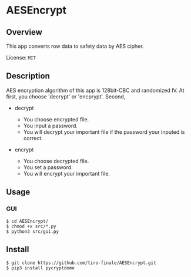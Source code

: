 # AESEncrypt

## Overview
This app converts row data to safety data by AES cipher.

License: `MIT`

## Description
AES encryption algorithm of this app is 128bit-CBC and randomized IV.
At first, you choose 'decrypt' or 'encprypt'.
Second,

- decrypt
    - You choose encrypted file.
    - You input a password.
    - You will decrypt your important file if the password your inputed is correct.

- encrypt
    - You choose decrypted file.
    - You set a password.
    - You will encrypt your important file.


## Usage
### GUI
```
$ cd AESEncrypt/
$ chmod +x src/*.py
$ python3 src/gui.py
```

## Install
```
$ git clone https://github.com/tiro-finale/AESEncrypt.git
$ pip3 install pycryptdome
```
